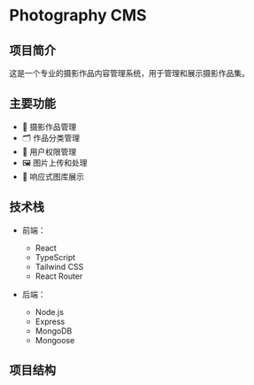 # Photography CMS

## 项目简介
这是一个专业的摄影作品内容管理系统，用于管理和展示摄影作品集。

## 主要功能
- 📸 摄影作品管理
- 🗂️ 作品分类管理
- 👤 用户权限管理
- 🖼️ 图片上传和处理
- 📱 响应式图库展示

## 技术栈
- 前端：
  - React
  - TypeScript
  - Tailwind CSS
  - React Router

- 后端：
  - Node.js
  - Express
  - MongoDB
  - Mongoose

## 项目结构
